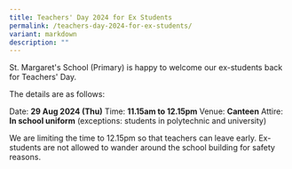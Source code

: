 ```yaml
---
title: Teachers' Day 2024 for Ex Students
permalink: /teachers-day-2024-for-ex-students/
variant: markdown
description: ""
---
```

St. Margaret's School (Primary) is happy to welcome our ex-students back for Teachers' Day. 

The details are as follows:

Date: **29 Aug 2024 (Thu)**
Time: **11.15am to 12.15pm**
Venue: **Canteen**
Attire: **In school uniform** (exceptions: students in polytechnic and university)

We are limiting the time to 12.15pm so that teachers can leave early. 
Ex-students are not allowed to wander around the school building for safety reasons. 